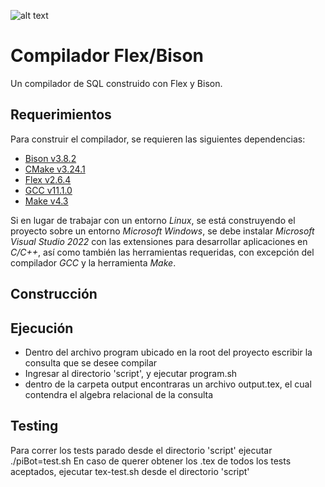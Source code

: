 ![alt text](https://img.shields.io/badge/PiBot_License-v0.2.0-blue)



# Compilador Flex/Bison

Un compilador de SQL construido con Flex y Bison.

## Requerimientos

Para construir el compilador, se requieren las siguientes dependencias:

* [Bison v3.8.2](https://www.gnu.org/software/bison/)
* [CMake v3.24.1](https://cmake.org/)
* [Flex v2.6.4](https://github.com/westes/flex)
* [GCC v11.1.0](https://gcc.gnu.org/)
* [Make v4.3](https://www.gnu.org/software/make/)

Si en lugar de trabajar con un entorno _Linux_, se está construyendo el proyecto sobre un entorno _Microsoft Windows_, se debe instalar _Microsoft Visual Studio 2022_ con las extensiones para desarrollar aplicaciones en _C/C++_, así como también las herramientas requeridas, con excepción del compilador _GCC_ y la herramienta _Make_.

## Construcción


## Ejecución
- Dentro del archivo program ubicado en la root del proyecto escribir la consulta que se desee compilar
- Ingresar al directorio 'script', y ejecutar program.sh
- dentro de la carpeta output encontraras un archivo output.tex, el cual contendra el algebra relacional de la consulta


## Testing
Para correr los tests parado desde el directorio 'script' ejecutar ./piBot=test.sh
En caso de querer obtener los .tex de todos los tests aceptados, ejecutar tex-test.sh desde el directorio 'script'
